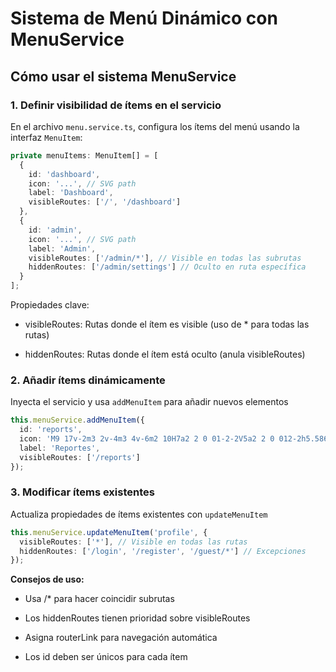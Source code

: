 # Sistema de Menú Dinámico con MenuService

## Cómo usar el sistema MenuService

### 1. Definir visibilidad de ítems en el servicio

En el archivo `menu.service.ts`, configura los ítems del menú usando la interfaz `MenuItem`:

```typescript
private menuItems: MenuItem[] = [
  {
    id: 'dashboard',
    icon: '...', // SVG path
    label: 'Dashboard',
    visibleRoutes: ['/', '/dashboard']
  },
  {
    id: 'admin',
    icon: '...', // SVG path
    label: 'Admin',
    visibleRoutes: ['/admin/*'], // Visible en todas las subrutas
    hiddenRoutes: ['/admin/settings'] // Oculto en ruta específica
  }
];
```

Propiedades clave:

* visibleRoutes: Rutas donde el ítem es visible (uso de * para todas las rutas)

* hiddenRoutes: Rutas donde el ítem está oculto (anula visibleRoutes)

### 2. Añadir ítems dinámicamente

Inyecta el servicio y usa `addMenuItem` para añadir nuevos elementos

```typescript
this.menuService.addMenuItem({
  id: 'reports',
  icon: 'M9 17v-2m3 2v-4m3 4v-6m2 10H7a2 2 0 01-2-2V5a2 2 0 012-2h5.586a1 1 0 01.707.293l5.414 5.414a1 1 0 01.293.707V19a2 2 0 01-2 2z',
  label: 'Reportes',
  visibleRoutes: ['/reports']
});
```

### 3. Modificar ítems existentes

Actualiza propiedades de ítems existentes con `updateMenuItem`

```typescript
this.menuService.updateMenuItem('profile', {
  visibleRoutes: ['*'], // Visible en todas las rutas
  hiddenRoutes: ['/login', '/register', '/guest/*'] // Excepciones
});
```

**Consejos de uso:**

* Usa /* para hacer coincidir subrutas

* Los hiddenRoutes tienen prioridad sobre visibleRoutes

* Asigna routerLink para navegación automática

* Los id deben ser únicos para cada ítem
